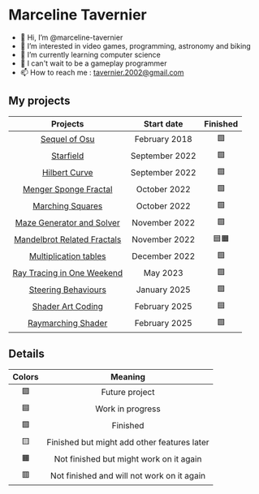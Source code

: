 # Marceline Tavernier

- 👋 Hi, I’m @marceline-tavernier
- 👀 I’m interested in video games, programming, astronomy and biking
- 🌱 I’m currently learning computer science
- 💞️ I can't wait to be a gameplay programmer
- 📫 How to reach me : tavernier.2002@gmail.com

## My projects

| Projects | Start date | Finished |
| :---: | :---: | :---: |
| [Sequel of Osu](https://github.com/marceline-tavernier/sequel-osu) | February 2018 | 🟩 |
| [Starfield](https://github.com/marceline-tavernier/starfield) | September 2022 | 🟩 |
| [Hilbert Curve](https://github.com/marceline-tavernier/hilbert-curve) | September 2022 | 🟩 | <!-- 3D -->
| [Menger Sponge Fractal](https://github.com/marceline-tavernier/menger-sponge-fractal) | October 2022 | 🟩 |
| [Marching Squares](https://github.com/marceline-tavernier/marching-squares) | October 2022 | 🟩 | <!-- 3D -->
| [Maze Generator and Solver](https://github.com/marceline-tavernier/maze-generator-solver) | November 2022 | 🟩 |
| [Mandelbrot Related Fractals](https://github.com/marceline-tavernier/mandelbrot-related-fractals) | November 2022 | 🟦🟧 |
| [Multiplication tables](https://github.com/marceline-tavernier/multiplication-tables) | December 2022 | 🟩 |
| [Ray Tracing in One Weekend](https://github.com/marceline-tavernier/ray-tracing-weekend) | May 2023 | 🟩 | <!-- GPU -->
| [Steering Behaviours](https://github.com/marceline-tavernier/steering-behaviours) | January 2025 | 🟩 |
| [Shader Art Coding](https://github.com/marceline-tavernier/shader-art-coding) | February 2025 | 🟦 |
| [Raymarching Shader](https://github.com/marceline-tavernier/raymarching-shader) | February 2025 | 🟩 |

## Details

| Colors | Meaning |
| :---: | :---: |
| 🟪 | Future project |
| 🟦 | Work in progress |
| 🟩 | Finished |
| 🟨 | Finished but might add other features later |
| 🟧 | Not finished but might work on it again |
| 🟥 | Not finished and will not work on it again |
